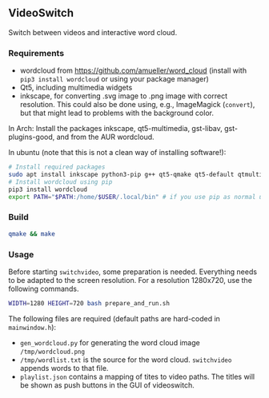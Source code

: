 ## VideoSwitch
Switch between videos and interactive word cloud.

### Requirements
* wordcloud from https://github.com/amueller/word_cloud
  (install with `pip3 install wordcloud` or using your package manager)
* Qt5, including multimedia widgets
* inkscape, for converting .svg image to .png image with correct resolution.
  This could also be done using, e.g., ImageMagick (`convert`), but that might lead to problems with the background color.

In Arch:
Install the packages inkscape, qt5-multimedia, gst-libav, gst-plugins-good, and from the AUR wordcloud.

In ubuntu (note that this is not a clean way of installing software!):
```sh
# Install required packages
sudo apt install inkscape python3-pip g++ qt5-qmake qt5-default qtmultimedia5-dev libqt5multimedia5-plugins
# Install wordcloud using pip
pip3 install wordcloud
export PATH="$PATH:/home/$USER/.local/bin" # if you use pip as normal user
```

### Build
```sh
qmake && make
```

### Usage
Before starting `switchvideo`, some preparation is needed. Everything needs to be adapted to the screen resolution.
For a resolution 1280x720, use the following commands.
```sh
WIDTH=1280 HEIGHT=720 bash prepare_and_run.sh
```
The following files are required (default paths are hard-coded in `mainwindow.h`):
* `gen_wordcloud.py` for generating the word cloud image `/tmp/wordcloud.png`
* `/tmp/wordlist.txt` is the source for the word cloud. `switchvideo` appends words to that file.
* `playlist.json` contains a mapping of tites to video paths. The titles will be shown as push buttons in the GUI of videoswitch.
